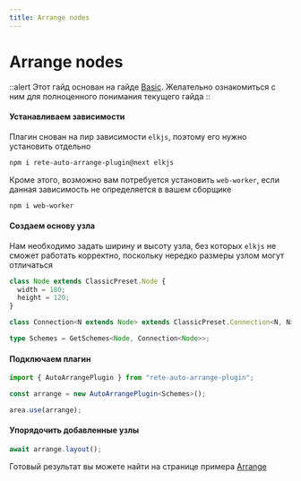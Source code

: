 ```yaml
---
title: Arrange nodes
---
```


# Arrange nodes

::alert
Этот гайд основан на гайде [Basic](./basic). Желательно ознакомиться с ним для полноценного понимания текущего гайда
::

#### Устанавливаем зависимости

Плагин снован на пир зависимости `elkjs`, поэтому его нужно установить отдельно

```bash
npm i rete-auto-arrange-plugin@next elkjs
```

Кроме этого, возможно вам потребуется установить `web-worker`, если данная зависимость не определяется в вашем сборщике

```bash
npm i web-worker
```

#### Создаем основу узла

Нам необходимо задать ширину и высоту узла, без которых `elkjs` не сможет работать корректно, поскольку нередко размеры узлом могут отличаться

```ts
class Node extends ClassicPreset.Node {
  width = 180;
  height = 120;
}

class Connection<N extends Node> extends ClassicPreset.Connection<N, N> {}

type Schemes = GetSchemes<Node, Connection<Node>>;
```

#### Подключаем плагин

```ts
import { AutoArrangePlugin } from "rete-auto-arrange-plugin";

const arrange = new AutoArrangePlugin<Schemes>();

area.use(arrange);
```

#### Упорядочить добавленные узлы

```ts
await arrange.layout();
```

Готовый результат вы можете найти на странице примера [Arrange](/examples/arrange)
